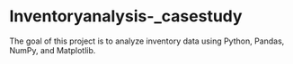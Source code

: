 # Inventoryanalysis-_casestudy
The goal of this project is to analyze inventory data using Python, Pandas, NumPy, and Matplotlib.

